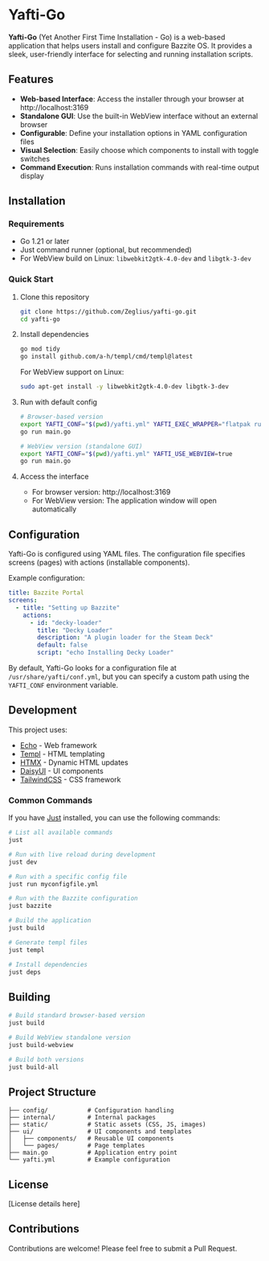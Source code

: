 # Yafti-Go

**Yafti-Go** (Yet Another First Time Installation - Go) is a web-based application that helps users install and configure Bazzite OS. It provides a sleek, user-friendly interface for selecting and running installation scripts.


## Features

- **Web-based Interface**: Access the installer through your browser at http://localhost:3169
- **Standalone GUI**: Use the built-in WebView interface without an external browser
- **Configurable**: Define your installation options in YAML configuration files
- **Visual Selection**: Easily choose which components to install with toggle switches
- **Command Execution**: Runs installation commands with real-time output display

## Installation

### Requirements

- Go 1.21 or later
- Just command runner (optional, but recommended)
- For WebView build on Linux: `libwebkit2gtk-4.0-dev` and `libgtk-3-dev`

### Quick Start

1. Clone this repository
   ```bash
   git clone https://github.com/Zeglius/yafti-go.git
   cd yafti-go
   ```

2. Install dependencies
   ```bash
   go mod tidy
   go install github.com/a-h/templ/cmd/templ@latest
   ```

   For WebView support on Linux:
   ```bash
   sudo apt-get install -y libwebkit2gtk-4.0-dev libgtk-3-dev
   ```

3. Run with default config
   ```bash
   # Browser-based version
   export YAFTI_CONF="$(pwd)/yafti.yml" YAFTI_EXEC_WRAPPER="flatpak run org.mozilla.firefox --kiosk --new-instance %u"
   go run main.go
   
   # WebView version (standalone GUI)
   export YAFTI_CONF="$(pwd)/yafti.yml" YAFTI_USE_WEBVIEW=true
   go run main.go
   ```

4. Access the interface
   - For browser version: http://localhost:3169
   - For WebView version: The application window will open automatically

## Configuration

Yafti-Go is configured using YAML files. The configuration file specifies screens (pages) with actions (installable components).

Example configuration:

```yaml
title: Bazzite Portal
screens:
  - title: "Setting up Bazzite"
    actions:
      - id: "decky-loader"
        title: "Decky Loader"
        description: "A plugin loader for the Steam Deck"
        default: false
        script: "echo Installing Decky Loader"
```

By default, Yafti-Go looks for a configuration file at `/usr/share/yafti/conf.yml`, but you can specify a custom path using the `YAFTI_CONF` environment variable.

## Development

This project uses:
- [Echo](https://echo.labstack.com/) - Web framework
- [Templ](https://templ.guide/) - HTML templating
- [HTMX](https://htmx.org/) - Dynamic HTML updates
- [DaisyUI](https://daisyui.com/) - UI components
- [TailwindCSS](https://tailwindcss.com/) - CSS framework

### Common Commands

If you have [Just](https://github.com/casey/just) installed, you can use the following commands:

```bash
# List all available commands
just

# Run with live reload during development
just dev

# Run with a specific config file
just run myconfigfile.yml

# Run with the Bazzite configuration
just bazzite

# Build the application
just build

# Generate templ files
just templ

# Install dependencies
just deps
```

## Building

```bash
# Build standard browser-based version
just build

# Build WebView standalone version
just build-webview

# Build both versions
just build-all
```

## Project Structure

```
├── config/           # Configuration handling
├── internal/         # Internal packages
├── static/           # Static assets (CSS, JS, images)
├── ui/               # UI components and templates
│   ├── components/   # Reusable UI components
│   └── pages/        # Page templates
├── main.go           # Application entry point
└── yafti.yml         # Example configuration
```

## License

[License details here]

## Contributions

Contributions are welcome! Please feel free to submit a Pull Request.
